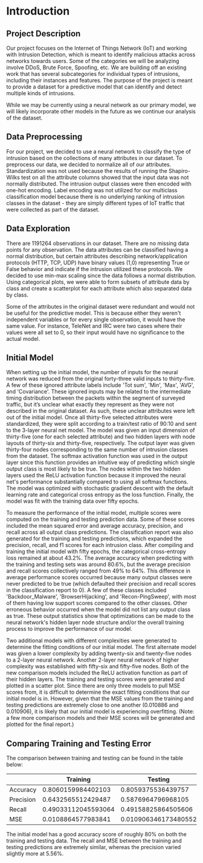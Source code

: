 # Introduction
## Project Description

Our project focuses on the Internet of Things Network (IoT) and working with Intrusion Detection, which is meant to identify malicious attacks across networks towards users. Some of the categories we will be analyzing involve DDoS, Brute Force, Spoofing, etc. We are building off an existing work that has several subcategories for individual types of intrusions, including their instances and features. The purpose of the project is meant to provide a dataset for a predictive model that can identify and detect multiple kinds of intrusions. 

While we may be currently using a neural network as our primary model, we will likely incorporate other models in the future as we continue our analysis of the dataset.

## Data Preprocessing

For our project, we decided to use a neural network to classify the type of intrusion based on the collections of many attributes in our dataset. To preprocess our data, we decided to normalize all of our attributes. Standardization was not used because the results of running the Shapiro-Wilks test on all the attribute columns showed that the input data was not normally distributed. The intrusion output classes were then encoded with one-hot encoding. Label encoding was not utilized for our multiclass classification model because there is no underlying ranking of intrusion classes in the dataset - they are simply different types of IoT traffic that were collected as part of the dataset.

## Data Exploration

There are 1191264 observations in our dataset. There are no missing data points for any observation. The data attributes can be classified having a normal distribution, but certain attributes describing network/application protocols (HTTP, TCP, UDP) have binary values (1,0) representing True or False behavior and indicate if the intrusion utilized these protocols. We decided to use min-max scaling since the data follows a normal distribution. Using categorical plots, we were able to form subsets of attribute data by class and create a scatterplot for each attribute which also separated data by class.

Some of the attributes in the original dataset were redundant and would not be useful for the predictive model. This is because either they weren't independent variables or for every single observation, it would have the same value. For instance, TeleNet and IRC were two cases where their values were all set to 0, so their input would have no significance to the actual model.

## Initial Model

When setting up the initial model, the number of inputs for the neural network was reduced from the original forty-three valid inputs to thirty-five. A few of these ignored attribute labels include 'Tot sum', 'Min', 'Max', 'AVG', and 'Covariance'. These ignored inputs may be related to the intermediate timing distribution between the packets within the segment of surveyed traffic, but it’s unclear what exactly they represent as they were not described in the original dataset. As such, these unclear attributes were left out of the initial model. Once all thirty-five selected attributes were standardized, they were split according to a train/test ratio of 90:10 and sent to the 3-layer neural net model. The model was given an input dimension of thirty-five (one for each selected attribute) and two hidden layers with node layouts of thirty-six and thirty-five, respectively. The output layer was given thirty-four nodes corresponding to the same number of intrusion classes from the dataset. The softmax activation function was used in the output layer since this function provides an intuitive way of predicting which single output class is most likely to be true. The nodes within the two hidden layers used the ReLU activation function because it improved the neural net's performance substantially compared to using all softmax functions. The model was optimized with stochastic gradient descent with the default learning rate and categorical cross entropy as the loss function. Finally, the model was fit with the training data over fifty epochs. 

To measure the performance of the initial model, multiple scores were computed on the training and testing prediction data. Some of these scores included the mean squared error and average accuracy, precision, and recall across all output class predictions. The classification report was also generated for the training and testing predictions, which expanded the precision, recall, and f1 scores for each intrusion class. After compiling and training the initial model with fifty epochs, the categorical cross-entropy loss remained at about 43.2%. The average accuracy when predicting with the training and testing sets was around 80.6%, but the average precision and recall scores collectively ranged from 49% to 64%. This difference in average performance scores occurred because many output classes were never predicted to be true (which defaulted their precision and recall scores in the classification report to 0). A few of these classes included 'Backdoor_Malware', 'BrowserHijacking', and 'Recon-PingSweep', with most of them having low support scores compared to the other classes. Other erroneous behavior occurred when the model did not list any output class as true. These output statistics show that optimizations can be made to the neural network's hidden layer node structure and/or the overall training process to improve the performance of our model.

Two additional models with different complexities were generated to determine the fitting conditions of our initial model. The first alternate model was given a lower complexity by adding twenty-six and twenty-five nodes to a 2-layer neural network. Another 2-layer neural network of higher complexity was established with fifty-six and fifty-five nodes. Both of the new comparison models included the ReLU activation function as part of their hidden layers. The training and testing scores were generated and plotted in a scatter plot. Since there are only three models to pull MSE scores from, it is difficult to determine the exact fitting conditions that our initial model is in. However, given that the MSE values from the training and testing predictions are extremely close to one another (0.010886 and 0.010906), it is likely that our initial model is experiencing overfitting. (Note: a few more comparison models and their MSE scores will be generated and plotted for the final report.)

## Comparing Training and Testing Error
The comparison between training and testing can be found in the table below:

|           | Training            | Testing              | Training - Testing    |
|-----------|---------------------|----------------------|-----------------------|
| Accuracy  | 0.8060159984402103  | 0.8059375536439757   | 0.0000784447962346    |
| Precision | 0.6432565512429487  | 0.5876964796968105   | 0.0555600715461       |
| Recall    | 0.49033112045593064 | 0.49158825864505606  | −0.00125713818913     |
| MSE       | 0.0108864577983841  | 0.010906346173480552 | −0.0000198883750965   |

The initial model has a good accuracy score of roughly 80% on both the training and testing data. The recall and MSE between the training and testing predictions are extremely similar, whereas the precision varied slightly more at 5.56%. 

